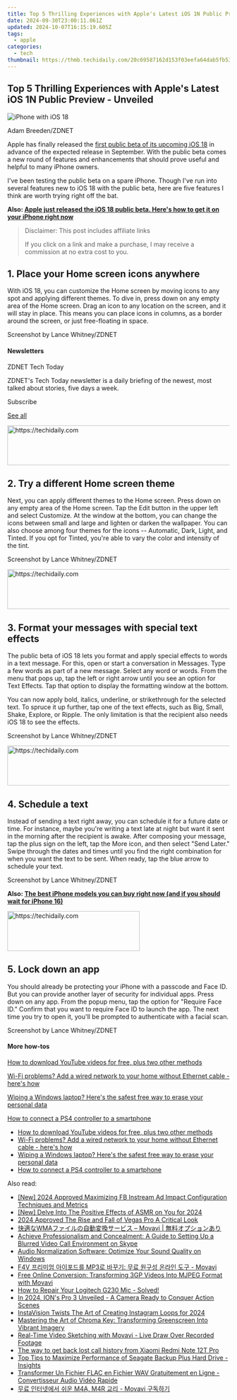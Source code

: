 ```yaml
---
title: Top 5 Thrilling Experiences with Apple's Latest iOS 1N Public Preview - Unveiled
date: 2024-09-30T23:00:11.061Z
updated: 2024-10-07T16:15:19.605Z
tags:
  - apple
categories:
  - tech
thumbnail: https://thmb.techidaily.com/20c69587162d153f03eefa64dab5fb5356740a9d42978b0299a0a4d322290d05.jpeg
---
```


## Top 5 Thrilling Experiences with Apple's Latest iOS 1N Public Preview - Unveiled

![iPhone with iOS 18](https://www.zdnet.com/a/img/resize/c772e96bc24a88a3a6b39d9fbb52d5c84f11c56a/2024/06/07/7076e1b2-224b-41df-99dc-5bc30eaa2883/iphone-2.jpg?auto=webp&width=1280)

Adam Breeden/ZDNET

Apple has finally released the [first public beta of its upcoming iOS 18](https://www.zdnet.com/article/apple-just-released-the-ios-18-public-beta-heres-how-to-get-it-on-your-iphone-right-now/) in advance of the expected release in September. With the public beta comes a new round of features and enhancements that should prove useful and helpful to many iPhone owners.

I've been testing the public beta on a spare iPhone. Though I've run into several features new to iOS 18 with the public beta, here are five features I think are worth trying right off the bat.

**Also: [Apple just released the iOS 18 public beta. Here's how to get it on your iPhone right now](https://www.zdnet.com/article/apple-just-released-the-ios-18-public-beta-heres-how-to-get-it-on-your-iphone-right-now/)**

>  Disclaimer: This post includes affiliate links
>
>  If you click on a link and make a purchase, I may receive a commission at no extra cost to you.
>

## 1\. Place your Home screen icons anywhere

With iOS 18, you can customize the Home screen by moving icons to any spot and applying different themes. To dive in, press down on any empty area of the Home screen. Drag an icon to any location on the screen, and it will stay in place. This means you can place icons in columns, as a border around the screen, or just free-floating in space.

Screenshot by Lance Whitney/ZDNET

#### Newsletters

ZDNET Tech Today

ZDNET's Tech Today newsletter is a daily briefing of the newest, most talked about stories, five days a week.

 Subscribe

[See all](https://www.zdnet.com/newsletters/)

<!-- affiliate ads begin -->
<a href="https://appsumo.8odi.net/c/5597632/2082527/7443" target="_top" id="2082527">
  <img src="//a.impactradius-go.com/display-ad/7443-2082527" border="0" alt="https://techidaily.com" width="728" height="90"/>
</a>
<img height="0" width="0" src="https://appsumo.8odi.net/i/5597632/2082527/7443" style="position:absolute;visibility:hidden;" border="0" />
<!-- affiliate ads end -->

## 2\. Try a different Home screen theme

Next, you can apply different themes to the Home screen. Press down on any empty area of the Home screen. Tap the Edit button in the upper left and select Customize. At the window at the bottom, you can change the icons between small and large and lighten or darken the wallpaper. You can also choose among four themes for the icons -- Automatic, Dark, Light, and Tinted. If you opt for Tinted, you're able to vary the color and intensity of the tint.

Screenshot by Lance Whitney/ZDNET

<!-- affiliate ads begin -->
<a href="https://aligracehair.sjv.io/c/5597632/1885947/19272" target="_top" id="1885947">
  <img src="//a.impactradius-go.com/display-ad/19272-1885947" border="0" alt="https://techidaily.com" width="728" height="90"/>
</a>
<img height="0" width="0" src="https://aligracehair.sjv.io/i/5597632/1885947/19272" style="position:absolute;visibility:hidden;" border="0" />
<!-- affiliate ads end -->

## 3\. Format your messages with special text effects

The public beta of iOS 18 lets you format and apply special effects to words in a text message. For this, open or start a conversation in Messages. Type a few words as part of a new message. Select any word or words. From the menu that pops up, tap the left or right arrow until you see an option for Text Effects. Tap that option to display the formatting window at the bottom.

You can now apply bold, italics, underline, or strikethrough for the selected text. To spruce it up further, tap one of the text effects, such as Big, Small, Shake, Explore, or Ripple. The only limitation is that the recipient also needs iOS 18 to see the effects.

Screenshot by Lance Whitney/ZDNET

<!-- affiliate ads begin -->
<a href="https://aligracehair.sjv.io/c/5597632/2006960/19272" target="_top" id="2006960">
  <img src="//a.impactradius-go.com/display-ad/19272-2006960" border="0" alt="https://techidaily.com" width="728" height="90"/>
</a>
<img height="0" width="0" src="https://aligracehair.sjv.io/i/5597632/2006960/19272" style="position:absolute;visibility:hidden;" border="0" />
<!-- affiliate ads end -->

## 4\. Schedule a text

Instead of sending a text right away, you can schedule it for a future date or time. For instance, maybe you're writing a text late at night but want it sent in the morning after the recipient is awake. After composing your message, tap the plus sign on the left, tap the More icon, and then select "Send Later." Swipe through the dates and times until you find the right combination for when you want the text to be sent. When ready, tap the blue arrow to schedule your text.

Screenshot by Lance Whitney/ZDNET

**Also: [The best iPhone models you can buy right now (and if you should wait for iPhone 16)](https://www.zdnet.com/article/best-iphone/)**

<!-- affiliate ads begin -->
<a href="https://aligracehair.sjv.io/c/5597632/2006941/19272" target="_top" id="2006941">
  <img src="//a.impactradius-go.com/display-ad/19272-2006941" border="0" alt="https://techidaily.com" width="300" height="90"/>
</a>
<img height="0" width="0" src="https://aligracehair.sjv.io/i/5597632/2006941/19272" style="position:absolute;visibility:hidden;" border="0" />
<!-- affiliate ads end -->

## 5\. Lock down an app

You should already be protecting your iPhone with a passcode and Face ID. But you can provide another layer of security for individual apps. Press down on any app. From the popup menu, tap the option for "Require Face ID." Confirm that you want to require Face ID to launch the app. The next time you try to open it, you'll be prompted to authenticate with a facial scan.

Screenshot by Lance Whitney/ZDNET

#### More how-tos

[How to download YouTube videos for free, plus two other methods](https://www.zdnet.com/article/how-to-download-youtube-videos-for-free-plus-two-other-methods/ "How to download YouTube videos for free, plus two other methods")

[Wi-Fi problems? Add a wired network to your home without Ethernet cable - here's how](https://www.zdnet.com/article/ditch-the-wi-fi-how-to-add-a-wired-network-to-your-home-without-ethernet-cable/ "Wi-Fi problems? Add a wired network to your home without Ethernet cable - here's how")

[Wiping a Windows laptop? Here's the safest free way to erase your personal data](https://www.zdnet.com/article/wiping-a-windows-laptop-heres-the-safest-free-way-to-erase-your-personal-data/ "Wiping a Windows laptop? Here's the safest free way to erase your personal data")

[How to connect a PS4 controller to a smartphone](https://www.zdnet.com/article/how-to-connect-a-ps4-controller-to-a-smartphone/ "How to connect a PS4 controller to a smartphone")

* [How to download YouTube videos for free, plus two other methods](https://www.zdnet.com/article/how-to-download-youtube-videos-for-free-plus-two-other-methods/ "How to download YouTube videos for free, plus two other methods")
* [Wi-Fi problems? Add a wired network to your home without Ethernet cable - here's how](https://www.zdnet.com/article/ditch-the-wi-fi-how-to-add-a-wired-network-to-your-home-without-ethernet-cable/ "Wi-Fi problems? Add a wired network to your home without Ethernet cable - here's how")
* [Wiping a Windows laptop? Here's the safest free way to erase your personal data](https://www.zdnet.com/article/wiping-a-windows-laptop-heres-the-safest-free-way-to-erase-your-personal-data/ "Wiping a Windows laptop? Here's the safest free way to erase your personal data")
* [How to connect a PS4 controller to a smartphone](https://www.zdnet.com/article/how-to-connect-a-ps4-controller-to-a-smartphone/ "How to connect a PS4 controller to a smartphone")

<ins class="adsbygoogle"
     style="display:block"
     data-ad-format="autorelaxed"
     data-ad-client="ca-pub-7571918770474297"
     data-ad-slot="1223367746"></ins>

<ins class="adsbygoogle"
     style="display:block"
     data-ad-client="ca-pub-7571918770474297"
     data-ad-slot="8358498916"
     data-ad-format="auto"
     data-full-width-responsive="true"></ins>

<span class="atpl-alsoreadstyle">Also read:</span>
<div><ul>
<li><a href="https://facebook-clips.techidaily.com/new-2024-approved-maximizing-fb-instream-ad-impact-configuration-techniques-and-metrics/"><u>[New] 2024 Approved Maximizing FB Instream Ad Impact Configuration Techniques and Metrics</u></a></li>
<li><a href="https://fox-boxes.techidaily.com/new-delve-into-the-positive-effects-of-asmr-on-you-for-2024/"><u>[New] Delve Into The Positive Effects of ASMR on You for 2024</u></a></li>
<li><a href="https://some-skills.techidaily.com/2024-approved-the-rise-and-fall-of-vegas-pro-a-critical-look/"><u>2024 Approved The Rise and Fall of Vegas Pro A Critical Look</u></a></li>
<li><a href="https://tech-recovery.techidaily.com/1726221159683-wma-movavi/"><u>快適なWMAファイルの自動変換サービス – Movavi | 無料オプションあり</u></a></li>
<li><a href="https://techno-recovery.techidaily.com/achieve-professionalism-and-concealment-a-guide-to-setting-up-a-blurred-video-call-environment-on-skype/"><u>Achieve Professionalism and Concealment: A Guide to Setting Up a Blurred Video Call Environment on Skype</u></a></li>
<li><a href="https://tech-recovery.techidaily.com/audio-normalization-software-optimize-your-sound-quality-on-windows/"><u>Audio Normalization Software: Optimize Your Sound Quality on Windows</u></a></li>
<li><a href="https://tech-recovery.techidaily.com/1726222561213-f4v-mp3-movavi/"><u>F4V 프리미엄 아이포드를 MP3로 바꾸기: 무료 원구성 온라인 도구 - Movavi</u></a></li>
<li><a href="https://tech-recovery.techidaily.com/free-online-conversion-transforming-3gp-videos-into-mjpeg-format-with-movavi/"><u>Free Online Conversion: Transforming 3GP Videos Into MJPEG Format with Movavi</u></a></li>
<li><a href="https://sound-issues.techidaily.com/1723016275811-how-to-repair-your-logitech-g230-mic-solved/"><u>How to Repair Your Logitech G230 Mic - Solved!</u></a></li>
<li><a href="https://vp-tips.techidaily.com/in-2024-ions-pro-3-unveiled-a-camera-ready-to-conquer-action-scenes/"><u>In 2024, ION's Pro 3 Unveiled - A Camera Ready to Conquer Action Scenes</u></a></li>
<li><a href="https://instagram-videos.techidaily.com/instavision-twists-the-art-of-creating-instagram-loops-for-2024/"><u>InstaVision Twists The Art of Creating Instagram Loops for 2024</u></a></li>
<li><a href="https://tech-recovery.techidaily.com/mastering-the-art-of-chroma-key-transforming-greenscreen-into-vibrant-imagery/"><u>Mastering the Art of Chroma Key: Transforming Greenscreen Into Vibrant Imagery</u></a></li>
<li><a href="https://tech-recovery.techidaily.com/real-time-video-sketching-with-movavi-live-draw-over-recorded-footage/"><u>Real-Time Video Sketching with Movavi - Live Draw Over Recorded Footage</u></a></li>
<li><a href="https://techidaily.com/the-way-to-get-back-lost-call-history-from-xiaomi-redmi-note-12t-pro-by-fonelab-android-recover-call-logs/"><u>The way to get back lost call history from Xiaomi Redmi Note 12T Pro</u></a></li>
<li><a href="https://hardware-help.techidaily.com/top-tips-to-maximize-performance-of-seagate-backup-plus-hard-drive-insights/"><u>Top Tips to Maximize Performance of Seagate Backup Plus Hard Drive - Insights</u></a></li>
<li><a href="https://tech-recovery.techidaily.com/transformer-un-fichier-flac-en-fichier-wav-gratuitement-en-ligne-convertisseur-audio-video-rapide/"><u>Transformer Un Fichier FLAC en Fichier WAV Gratuitement en Ligne - Convertisseur Audio Vidéo Rapide</u></a></li>
<li><a href="https://tech-recovery.techidaily.com/1726223590556-m4a-m4r-movavi/"><u>무료 인터넷에서 쉬운 M4A, M4R 교리 - Movavi 구독하기</u></a></li>
</ul></div>

